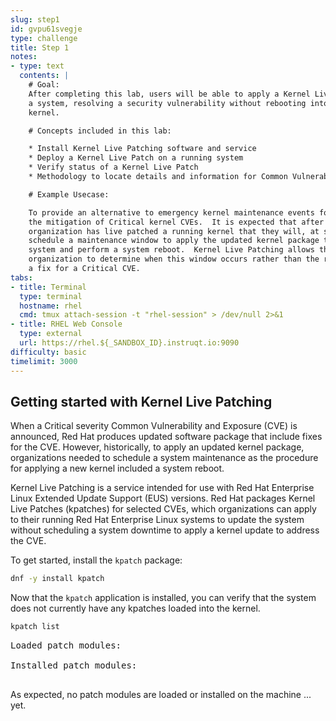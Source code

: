 ```yaml
---
slug: step1
id: gvpu61svegje
type: challenge
title: Step 1
notes:
- type: text
  contents: |
    # Goal:
    After completing this lab, users will be able to apply a Kernel Live Patch to
    a system, resolving a security vulnerability without rebooting into an updated
    kernel.

    # Concepts included in this lab:

    * Install Kernel Live Patching software and service
    * Deploy a Kernel Live Patch on a running system
    * Verify status of a Kernel Live Patch
    * Methodology to locate details and information for Common Vulnerabilities and Exposures (CVEs) published by Red Hat

    # Example Usecase:

    To provide an alternative to emergency kernel maintenance events for
    the mitigation of Critical kernel CVEs.  It is expected that after an
    organization has live patched a running kernel that they will, at some point,
    schedule a maintenance window to apply the updated kernel package to the
    system and perform a system reboot.  Kernel Live Patching allows the
    organization to determine when this window occurs rather than the release of
    a fix for a Critical CVE.
tabs:
- title: Terminal
  type: terminal
  hostname: rhel
  cmd: tmux attach-session -t "rhel-session" > /dev/null 2>&1
- title: RHEL Web Console
  type: external
  url: https://rhel.${_SANDBOX_ID}.instruqt.io:9090
difficulty: basic
timelimit: 3000
---
```

## Getting started with Kernel Live Patching

When a Critical severity Common Vulnerability and Exposure (CVE) is
announced, Red Hat produces updated software package that include fixes for
the CVE.  However, historically, to apply an updated kernel package,
organizations needed to schedule a system maintenance as the procedure for
applying a new kernel included a system reboot.

Kernel Live Patching is a service intended for use with Red Hat Enterprise Linux
Extended Update Support (EUS) versions.  Red Hat packages Kernel Live Patches
(kpatches) for selected CVEs, which organizations can apply to their running
Red Hat Enterprise Linux systems to update the system without scheduling a
system downtime to apply a kernel update to address the CVE.

To get started, install the `kpatch` package:

```bash
dnf -y install kpatch
```

Now that the `kpatch` application is installed, you can verify that the
system does not currently have any kpatches loaded into the kernel.

```bash
kpatch list
```

<pre class=file>
Loaded patch modules:

Installed patch modules:

</pre>

As expected, no patch modules are loaded or installed on the machine ... yet.
